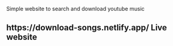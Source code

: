 Simple website to search and download youtube music

 <h2>https://download-songs.netlify.app/ Live website</h2> 

